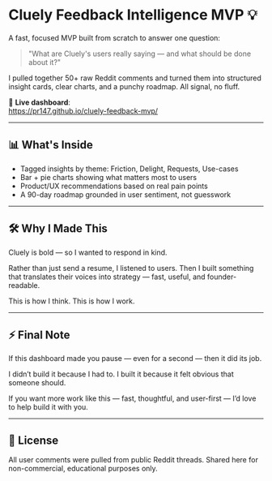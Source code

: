 # Cluely Feedback Intelligence MVP 💡

A fast, focused MVP built from scratch to answer one question:

> "What are Cluely's users really saying — and what should be done about it?"

I pulled together 50+ raw Reddit comments and turned them into structured insight cards, clear charts, and a punchy roadmap. All signal, no fluff.

🎯 **Live dashboard**:  
https://pr147.github.io/cluely-feedback-mvp/

---

## 📊 What's Inside

- Tagged insights by theme: Friction, Delight, Requests, Use-cases
- Bar + pie charts showing what matters most to users
- Product/UX recommendations based on real pain points
- A 90-day roadmap grounded in user sentiment, not guesswork

---

## 🛠 Why I Made This

Cluely is bold — so I wanted to respond in kind.

Rather than just send a resume, I listened to users. Then I built something that translates their voices into strategy — fast, useful, and founder-readable.

This is how I think. This is how I work.

---

## ⚡ Final Note

If this dashboard made you pause — even for a second — then it did its job.

I didn’t build it because I had to. I built it because it felt obvious that someone should.

If you want more work like this — fast, thoughtful, and user-first — I’d love to help build it with you.

---

## 📄 License

All user comments were pulled from public Reddit threads. Shared here for non-commercial, educational purposes only.
